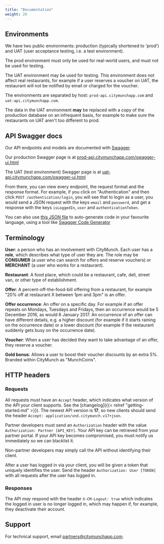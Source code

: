 ```yaml
---
title: "Documentation"
weight: 20
---
```


## Environments

We have two public environments: production (typically shortened to 'prod') and UAT (user acceptance
testing, i.e. a test environment).

The prod environment must only be used for real-world users, and must not be used for testing.

The UAT environment may be used for testing. This environment does not affect real restaurants, for
example if a user reserves a voucher on UAT, the restaurant will not be notified by email or charged
for the voucher.

The environments are separated by host: `prod-api.citymunchapp.com` and `uat-api.citymunchapp.com`.

The data in the UAT environment **may** be replaced with a copy of the production database on an
infrequent basis, for example to make sure the restaurants on UAT aren't too different to prod.

## API Swagger docs

Our API endpoints and models are documented with [Swagger](http://swagger.io/).

Our production Swagger page is at [prod-api.citymunchapp.com/swagger-ui.html](https://prod-api.citymunchapp.com/swagger-ui.html)

The UAT (test environment) Swagger page is at [uat-api.citymunchapp.com/swagger-ui.html](https://uat-api.citymunchapp.com/swagger-ui.html)

From there, you can view every endpoint, the request format and the response format.
For example, if you click on "Authentication" and then click `POST /authentication/login`, you will
see that to login as a user, you would send a JSON request with the keys `email` and `password`,
and get a response with the keys `isLoggedIn`, `user` and `authenticationToken`.

You can also use [this JSON file](https://prod-api.citymunchapp.com/v2/api-docs?group=com.citymunch)
to auto-generate code in your favourite language, using a tool like
[Swagger Code Generator](https://github.com/swagger-api/swagger-codegen)

## Terminology

**User**: a person who has an involvement with CityMunch. Each user has a **role**, which describes
what type of user they are. The role may be **CONSUMER** (a user who can search for offers and reserve vouchers)
or **MERCHANT** (a user who works for a restaurant).

**Restaurant**: A food place, which could be a restaurant, cafe, deli, street van, or other type of
establishment.

**Offer**: A percent-off-the-food-bill offering from a restaurant, for example
"20% off at restaurant X between 1pm and 3pm" is an offer.

**Offer occurrence**: An offer on a specific day. For example if an offer repeats on Mondays,
Tuesdays and Fridays, then an occurrence would be 5 December 2016, as would 6 January 2017. An
occurrence of an offer can have different details, e.g. a higher discount (for example if it starts
raining on the occurrence date) or a lower discount (for example if the restaurant suddenly
gets busy on the occurrence date).

**Voucher**: When a user has decided they want to take advantage of an offer, they reserve a voucher.

**Gold bonus**: Allows a user to boost their voucher discounts by an extra 5%. Branded within
CityMunch as "MunchCoins".

## HTTP headers

### Requests

All requests must have an `Accept` header, which indicates what version of the API
your client supports. See the [changelog]({{< relref "getting-started.md" >}}). The newest API
version is **17**, so new clients should send the header `Accept: application/vnd.citymunch.v17+json`.

Partner developers must send an `Authorization` header with the value
`Authorization: Partner [API_KEY]`. Your API key can be retrieved from your partner portal. If your
API key becomes compromised, you must notify us immediately so we can blacklist it.

Non-partner developers may simply call the API without identifying their client.

After a user has logged in via your client, you will be given a token that uniquely identifies the
user. Send the header `Authorization: User [TOKEN]` with all requests after the user has logged in.

### Responses

The API *may* respond with the header `X-CM-Logout: true` which indicates the logged in user is no
longer logged in, which may happen if, for example, they deactivate their account.

## Support

For technical support, email [partners@citymunchapp.com](mailto:partners@citymunchapp.com).
